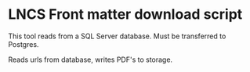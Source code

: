 # LNCS Front matter download script

This tool reads from a SQL Server database. Must be transferred to Postgres.

Reads urls from database, writes PDF's to storage.
